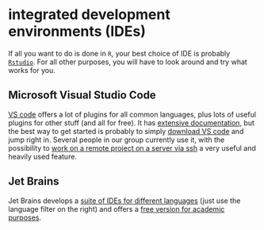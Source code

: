 # integrated development environments (IDEs)

If all you want to do is done in `R`, your best choice of IDE is probably [`Rstudio`](https://posit.co/products/open-source/rstudio/).
For all other purposes, you will have to look around and try what works for you.

## Microsoft Visual Studio Code

[VS code](https://code.visualstudio.com/) offers a lot of plugins for all common languages, plus lots of useful plugins for other stuff (and all for free).
It has [extensive documentation](https://code.visualstudio.com/docs), but the best way to get started is probably to simply [download VS code](https://code.visualstudio.com/download) and jump right in.
Several people in our group currently use it, with the possibility to [work on a remote project on a server via ssh](https://code.visualstudio.com/docs/remote/ssh) a very useful and heavily used feature.

## Jet Brains

Jet Brains develops a [suite of IDEs for different languages](https://www.jetbrains.com/products/#type=ide-vs) (just use the language filter on the right) and offers a [free version for academic purposes](https://www.jetbrains.com/community/education/#students).